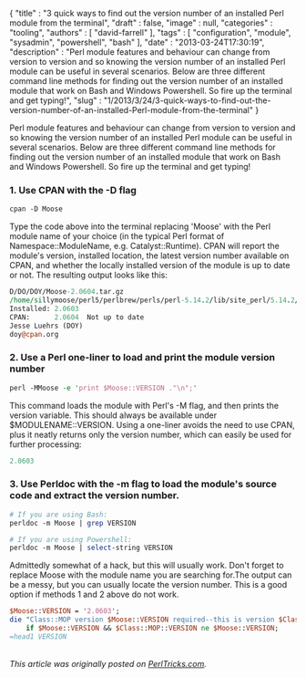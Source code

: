 {
   "title" : "3 quick ways to find out the version number of an installed Perl module from the terminal",
   "draft" : false,
   "image" : null,
   "categories" : "tooling",
   "authors" : [
      "david-farrell"
   ],
   "tags" : [
      "configuration",
      "module",
      "sysadmin",
      "powershell",
      "bash"
   ],
   "date" : "2013-03-24T17:30:19",
   "description" : "Perl module features and behaviour can change from version to version and so knowing the version number of an installed Perl module can be useful in several scenarios. Below are three different command line methods for finding out the version number of an installed module that work on Bash and Windows Powershell. So fire up the terminal and get typing!",
   "slug" : "1/2013/3/24/3-quick-ways-to-find-out-the-version-number-of-an-installed-Perl-module-from-the-terminal"
}


Perl module features and behaviour can change from version to version and so knowing the version number of an installed Perl module can be useful in several scenarios. Below are three different command line methods for finding out the version number of an installed module that work on Bash and Windows Powershell. So fire up the terminal and get typing!

### 1. Use CPAN with the -D flag

```perl
cpan -D Moose
```

Type the code above into the terminal replacing 'Moose' with the Perl module name of your choice (in the typical Perl format of Namespace::ModuleName, e.g. Catalyst::Runtime). CPAN will report the module's version, installed location, the latest version number available on CPAN, and whether the locally installed version of the module is up to date or not. The resulting output looks like this:

```perl
D/DO/DOY/Moose-2.0604.tar.gz
/home/sillymoose/perl5/perlbrew/perls/perl-5.14.2/lib/site_perl/5.14.2/x86_64-linux/Moose.pm
Installed: 2.0603
CPAN:      2.0604  Not up to date
Jesse Luehrs (DOY)
doy@cpan.org
```

### 2. Use a Perl one-liner to load and print the module version number

```perl
perl -MMoose -e 'print $Moose::VERSION ."\n";'
```

This command loads the module with Perl's -M flag, and then prints the version variable. This should always be available under $MODULENAME::VERSION. Using a one-liner avoids the need to use CPAN, plus it neatly returns only the version number, which can easily be used for further processing:

```perl
2.0603
```

### 3. Use Perldoc with the -m flag to load the module's source code and extract the version number.

```perl
# If you are using Bash:
perldoc -m Moose | grep VERSION

# If you are using Powershell:
perldoc -m Moose | select-string VERSION
```

Admittedly somewhat of a hack, but this will usually work. Don't forget to replace Moose with the module name you are searching for.The output can be a messy, but you can usually locate the version number. This is a good option if methods 1 and 2 above do not work.

```perl
$Moose::VERSION = '2.0603';
die "Class::MOP version $Moose::VERSION required--this is version $Class::MOP::VERSION"
    if $Moose::VERSION && $Class::MOP::VERSION ne $Moose::VERSION;
=head1 VERSION
```

\
*This article was originally posted on [PerlTricks.com](http://perltricks.com).*
